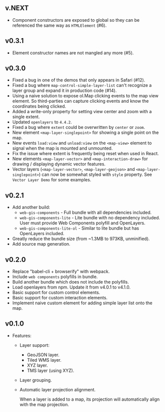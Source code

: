 ## v.NEXT

- Component constructors are exposed to global so they can be referenced the same way as `HTMLElement` (#6).

## v0.3.1

- Element constructor names are not mangled any more (#5).

## v0.3.0

- Fixed a bug in one of the demos that only appears in Safari (#12).
- Fixed a bug where `map-control-simple-layer-list` can't recognize a layer group and expand it in production code (#14).
- Using a naive solution to expose ol.Map clicking events to the map view element. So third-parties can capture clicking events and know the coordinates being clicked.
- Added a write-only property for setting view center and zoom with a single extent.
- Updated `openlayers` to `4.4.2`.
- Fixed a bug where `extent` could be overwritten by `center` or `zoom`.
- New element `<map-layer-singlepoint>` for showing a single point on the map.
- New events `load:view` and `unload:view` on the `<map-view>` element to signal when the map is mounted and unmounted.
- Fix the issue where extent is frequently being reset when used in React.
- New elements `<map-layer-vector>` and `<map-interaction-draw>` for drawing / displaying dynamic vector features.
- Vector layers (`<map-layer-vector>`, `<map-layer-geojson>` and `<map-layer-singlepoint>`) can now be somewhat styled with `style` property. See `Vector Layer Demo` for some examples.

## v0.2.1

- Add another build:
    - `web-gis-components` - Full bundle with all dependencies included.
    - `web-gis-components-lite` - Lite bundle with no dependency included. User must provide Web Components polyfill and OpenLayers.
    - `web-gis-components-lite-ol` - Similar to lite bundle but has OpenLayers included.
- Greatly reduce the bundle size (from ~1.3MB to 973KB, unminified).
- Add source map generation.

## v0.2.0

- Replace "babel-cli + browserify" with webpack.
- Include `web components` polyfills in bundle.
- Build another bundle which does not include the polyfills.
- Load openlayers from npm. Update it from v4.0.1 to v4.1.0.
- Basic support for custom control elements.
- Basic support for custom interaction elements.
- Implement naive custom element for adding simple layer list onto the map.

## v0.1.0

- Features:
    - Layer support:
        - GeoJSON layer.
        - Tiled WMS layer.
        - XYZ layer.
        - TMS layer (using XYZ).
    - Layer grouping.
    - Automatic layer projection alignment.

        When a layer is added to a map, its projection will automatically align with the map projection.

